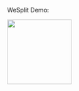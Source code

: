 WeSplit Demo:

<img src="https://github.com/chandevbringino/Portfolio/blob/main/iOS/SwiftUI/WeSplit/Demo/WeSplitAppDemo.gif" width="150">
